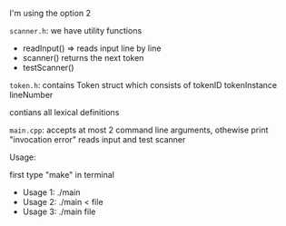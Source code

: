 I'm using the option 2

`scanner.h`:
we have utility functions
- readInput() => reads input line by line
- scanner() returns the next token
- testScanner() 

`token.h`:
contains Token struct which consists of 
tokenID
tokenInstance
lineNumber

contians all lexical definitions 

`main.cpp`: 
  accepts at most 2 command line arguments, othewise print "invocation error"
  reads input and test scanner


Usage:

first type "make" in terminal 

- Usage 1: ./main 
- Usage 2: ./main < file
- Usage 3: ./main file

